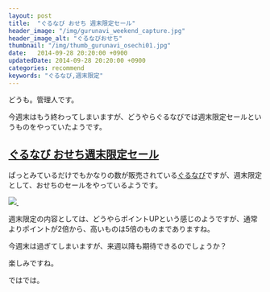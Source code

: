 ```yaml
---
layout: post
title:  "ぐるなび おせち 週末限定セール"
header_image: "/img/gurunavi_weekend_capture.jpg"
header_image_alt: "ぐるなびおせち"
thumbnail: "/img/thumb_gurunavi_osechi01.jpg"
date:   2014-09-28 20:20:00 +0900
updatedDate: 2014-09-28 20:20:00 +0900
categories: recommend
keywords: "ぐるなび,週末限定"
---
```


どうも。管理人です。

今週末はもう終わってしまいますが、どうやらぐるなびでは週末限定セールというものをやっていたようです。

<!-- more -->

## [ぐるなび おせち週末限定セール](http://px.a8.net/svt/ejp?a8mat=2BW2PC+7ZKFIA+1HIO+BW8O2&a8ejpredirect=http%3A%2F%2Fshop.gnavi.co.jp%2FMallgn%2Fspecial%2Fosechi%2Fsale.html)

ぱっとみているだけでもかなりの数が販売されている[ぐるなび](http://px.a8.net/svt/ejp?a8mat=2BW2PC+7ZKFIA+1HIO+BW8O2&a8ejpredirect=http%3A%2F%2Fshop.gnavi.co.jp%2FMallgn%2Fspecial%2Fosechi%2Fhayawari.html)ですが、週末限定として、おせちのセールをやっているようです。

<a href="http://px.a8.net/svt/ejp?a8mat=2BW2PC+7ZKFIA+1HIO+BW8O2&a8ejpredirect=http%3A%2F%2Fshop.gnavi.co.jp%2FMallgn%2Fspecial%2Fosechi%2Fsale.html">
<img src="http://shop.gnavi.co.jp/special/osechi/2015img/bn_sale01.jpg">
</a>
<img border="0" width="1" height="1" src="http://www13.a8.net/0.gif?a8mat=2BW2PC+7ZKFIA+1HIO+BW8O2" alt="">

週末限定の内容としては、どうやらポイントUPという感じのようですが、通常よりポイントが2倍から、高いものは5倍のものまでありますね。

今週末は過ぎてしまいますが、来週以降も期待できるのでしょうか？

楽しみですね。

ではでは。
